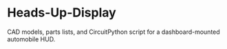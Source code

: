 # Heads-Up-Display
CAD models, parts lists, and CircuitPython script for a dashboard-mounted automobile HUD.
